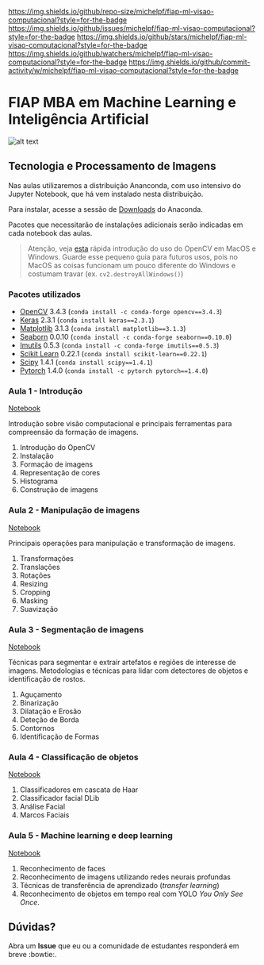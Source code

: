 https://img.shields.io/github/repo-size/michelpf/fiap-ml-visao-computacional?style=for-the-badge
https://img.shields.io/github/issues/michelpf/fiap-ml-visao-computacional?style=for-the-badge
https://img.shields.io/github/stars/michelpf/fiap-ml-visao-computacional?style=for-the-badge
https://img.shields.io/github/watchers/michelpf/fiap-ml-visao-computacional?style=for-the-badge
https://img.shields.io/github/commit-activity/w/michelpf/fiap-ml-visao-computacional?style=for-the-badge

# FIAP MBA em Machine Learning e Inteligência Artificial

![alt text](https://github.com/michelpf/fiap-ml-tec-proc-imagens/blob/master/aula-6-tracking-machine-learning/imagens/spacecup_inf_readme.png)

## Tecnologia e Processamento de Imagens

Nas aulas utilizaremos a distribuição Ananconda, com uso intensivo do Jupyter Notebook, que há vem instalado nesta distribuição.

Para instalar, acesse a sessão de [Downloads](https://www.anaconda.com/download) do Anaconda.

Pacotes que necessitarão de instalações adicionais serão indicadas em cada notebook das aulas.

> Atenção, veja [esta](https://github.com/michelpf/fiap-ml-tec-proc-imagens/blob/master/videos-camera-mac-windows.ipynb) rápida introdução do uso do OpenCV em MacOS e Windows. Guarde esse pequeno guia para futuros usos, pois no MacOS as coisas funcionam um pouco diferente do Windows e costumam travar (ex. ```cv2.destroyAllWindows()```)

### Pacotes utilizados

* [OpenCV](https://opencv.org/) 3.4.3 (```conda install -c conda-forge opencv==3.4.3```)
* [Keras](https://keras.io/) 2.3.1 (```conda install keras==2.3.1```)
* [Matplotlib](https://matplotlib.org/) 3.1.3 (```conda install matplotlib==3.1.3```)
* [Seaborn](https://seaborn.pydata.org/) 0.0.10 (```conda install -c conda-forge seaborn==0.10.0```)
* [Imutils](https://pypi.org/project/imutils/) 0.5.3 (```conda install -c conda-forge imutils==0.5.3```)
* [Scikit Learn](https://scikit-learn.org/stable/) 0.22.1 (```conda install scikit-learn==0.22.1```)
* [Scipy](https://www.scipy.org/) 1.4.1 (```conda install scipy==1.4.1```)
* [Pytorch](https://pytorch.org/) 1.4.0 (```conda install -c pytorch pytorch==1.4.0```)

### Aula 1 - Introdução

[Notebook](https://github.com/michelpf/fiap-ml-visao-computacional/blob/master/aula-1-introducao-visao-computacional/introducao-visao-computacional.ipynb)

Introdução sobre visão computacional e principais ferramentas para compreensão da formação de imagens.

1. Introdução do OpenCV
2. Instalação
3. Formação de imagens
4. Representação de cores
5. Histograma
6. Construção de imagens

### Aula 2 - Manipulação de imagens

[Notebook](https://github.com/michelpf/fiap-ml-visao-computacional/blob/master/aula-2-transformacao/transformacao-imagens.ipynb)

Principais operações para manipulação e transformação de imagens.

1. Transformações
2. Translações
3. Rotações
4. Resizing
5. Cropping
6. Masking
7. Suavização

### Aula 3 - Segmentação de imagens

[Notebook](https://github.com/michelpf/fiap-ml-visao-computacional/blob/master/aula-3-segmentacao/segmentacao.ipynb)

Técnicas para segmentar e extrair artefatos e regiões de interesse de imagens.
Metodologias e técnicas para lidar com detectores de objetos e identificação de rostos.

1. Aguçamento
2. Binarização
3. Dilatação e Erosão
4. Deteção de Borda
4. Contornos
5. Identificação de Formas

### Aula 4 - Classificação de objetos

[Notebook](https://github.com/michelpf/fiap-ml-visao-computacional/blob/master/aula-4-classificacao-objetos-analise-facial/classificacao-objetos.ipynb)

1. Classificadores em cascata de Haar
2. Classificador facial DLib
3. Análise Facial
4. Marcos Faciais

### Aula 5 - Machine learning e deep learning

[Notebook](https://github.com/michelpf/fiap-ml-visao-computacional/blob/master/aula-5-tracking-machine-learning/machine-learning.ipynb)

1. Reconhecimento de faces
2. Reconhecimento de imagens utilizando redes neurais profundas
3. Técnicas de transferência de aprendizado (*transfer learning*)
4. Reconhecimento de objetos em tempo real com YOLO *You Only See Once*.

## Dúvidas?

Abra um **Issue** que eu ou a comunidade de estudantes responderá em breve :bowtie:. 
